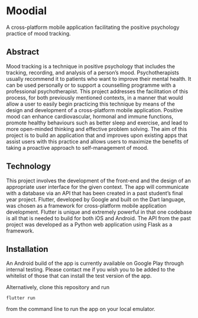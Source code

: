 # Moodial

A cross-platform mobile application facilitating the positive psychology practice of mood tracking.

## Abstract

Mood tracking is a technique in positive psychology that includes the tracking, recording, and analysis of a person’s mood. Psychotherapists usually recommend it to patients who want to improve their mental health. It can be used personally or to support a counselling programme with a professional psychotherapist. This project addresses the facilitation of this process, for both previously mentioned contexts, in a manner that would allow a user to easily begin practicing this technique by means of the design and development of a cross-platform mobile application. Positive mood can enhance cardiovascular, hormonal and immune functions, promote healthy behaviours such as better sleep and exercise, and lead to more open-minded thinking and effective problem solving. The aim of this project is to build an application that and improves upon existing apps that assist users with this practice and allows users to maximize the benefits of taking a proactive approach to self-management of mood.

## Technology

This project involves the development of the front-end and the design of an appropriate user interface for the given context. The app will communicate with a database via an API that has been created in a past student’s final year project. Flutter, developed by Google and built on the Dart language, was chosen as a framework for cross-platform mobile application development. Flutter is unique and extremely powerful in that one codebase is all that is needed to build for both iOS and Android. The API from the past project was developed as a Python web application using Flask as a framework.

## Installation

An Android build of the app is currently available on Google Play through internal testing. Please contact me if you wish you to be added to the whitelist of those that can install the test version of the app.

Alternatively, clone this repository and run 

```
flutter run
```

from the command line to run the app on your local emulator.